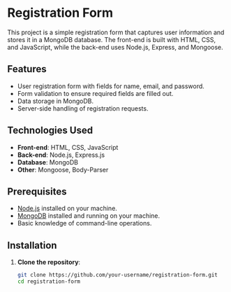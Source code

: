 # Registration Form

This project is a simple registration form that captures user information and stores it in a MongoDB database. The front-end is built with HTML, CSS, and JavaScript, while the back-end uses Node.js, Express, and Mongoose.

## Features

- User registration form with fields for name, email, and password.
- Form validation to ensure required fields are filled out.
- Data storage in MongoDB.
- Server-side handling of registration requests.

## Technologies Used

- **Front-end**: HTML, CSS, JavaScript
- **Back-end**: Node.js, Express.js
- **Database**: MongoDB
- **Other**: Mongoose, Body-Parser

## Prerequisites

- [Node.js](https://nodejs.org/) installed on your machine.
- [MongoDB](https://www.mongodb.com/try/download/community) installed and running on your machine.
- Basic knowledge of command-line operations.

## Installation

1. **Clone the repository**:
   ```bash
   git clone https://github.com/your-username/registration-form.git
   cd registration-form
